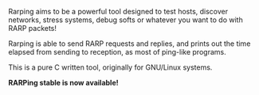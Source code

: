 Rarping aims to be a powerful tool designed to test hosts, discover networks, stress systems, debug softs or whatever you want to do with RARP packets!

Rarping is able to send RARP requests and replies, and prints out the time elapsed from sending to reception, as most of ping-like programs.

This is a pure C written tool, originally for GNU/Linux systems.

**RARPing stable is now available!**